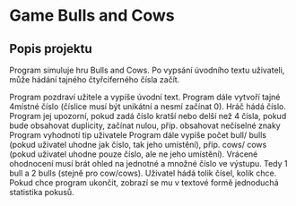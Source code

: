 # Game Bulls and Cows

## Popis projektu
Program simuluje hru Bulls and Cows. Po vypsání úvodního textu uživateli, může hádání tajného čtyřciferného čísla začít.

Program pozdraví užitele a vypíše úvodní text.
Program dále vytvoří tajné 4místné číslo (číslice musí být unikátní a nesmí začínat 0).
Hráč hádá číslo. Program jej upozorní, pokud zadá číslo kratší nebo delší než 4 čísla, pokud bude obsahovat duplicity, začínat nulou, příp. obsahovat nečíselné znaky
Program vyhodnotí tip uživatele
Program dále vypíše počet bull/ bulls (pokud uživatel uhodne jak číslo, tak jeho umístění), příp. cows/ cows (pokud uživatel uhodne pouze číslo, ale ne jeho umístění). Vrácené ohodnocení musí brát ohled na jednotné a množné číslo ve výstupu. Tedy 1 bull a 2 bulls (stejně pro cow/cows).
Uživatel hádá tolik čísel, kolik chce. Pokud chce program ukončit, zobrazí se mu v textové formě jednoduchá statistika pokusů.
